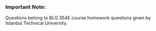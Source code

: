### Important Note:
Questions belong to BLG 354E course homework questions given by Istanbul Technical University.
